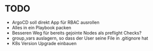 # TODO

- ArgoCD soll direkt App für RBAC ausrollen
- Alles in ein Playbook packen
- Besseren Weg für bereits gejointe Nodes als preflight Checks?
- group_vars auslagern, so dass der User seine File in .gitignore hat
- K8s Version Upgrade einbauen
